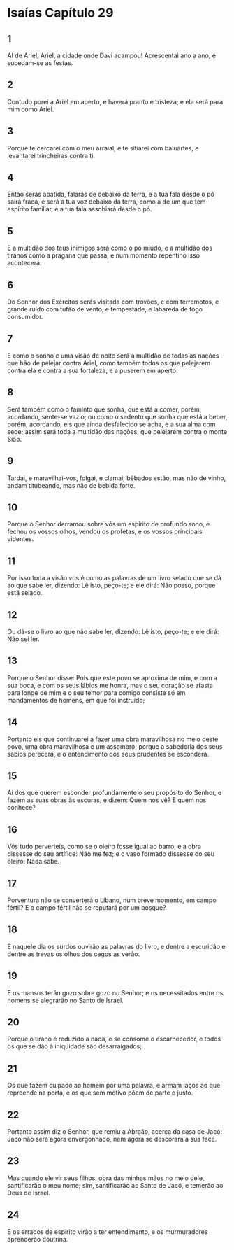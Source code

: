 # Isaías Capítulo 29

## 1
AI de Ariel, Ariel, a cidade onde Davi acampou! Acrescentai ano a ano, e sucedam-se as festas.

## 2
Contudo porei a Ariel em aperto, e haverá pranto e tristeza; e ela será para mim como Ariel.

## 3
Porque te cercarei com o meu arraial, e te sitiarei com baluartes, e levantarei trincheiras contra ti.

## 4
Então serás abatida, falarás de debaixo da terra, e a tua fala desde o pó sairá fraca, e será a tua voz debaixo da terra, como a de um que tem espírito familiar, e a tua fala assobiará desde o pó.

## 5
E a multidão dos teus inimigos será como o pó miúdo, e a multidão dos tiranos como a pragana que passa, e num momento repentino isso acontecerá.

## 6
Do Senhor dos Exércitos serás visitada com trovões, e com terremotos, e grande ruído com tufão de vento, e tempestade, e labareda de fogo consumidor.

## 7
E como o sonho e uma visão de noite será a multidão de todas as nações que hão de pelejar contra Ariel, como também todos os que pelejarem contra ela e contra a sua fortaleza, e a puserem em aperto.

## 8
Será também como o faminto que sonha, que está a comer, porém, acordando, sente-se vazio; ou como o sedento que sonha que está a beber, porém, acordando, eis que ainda desfalecido se acha, e a sua alma com sede; assim será toda a multidão das nações, que pelejarem contra o monte Sião.

## 9
Tardai, e maravilhai-vos, folgai, e clamai; bêbados estão, mas não de vinho, andam titubeando, mas não de bebida forte.

## 10
Porque o Senhor derramou sobre vós um espírito de profundo sono, e fechou os vossos olhos, vendou os profetas, e os vossos principais videntes.

## 11
Por isso toda a visão vos é como as palavras de um livro selado que se dá ao que sabe ler, dizendo: Lê isto, peço-te; e ele dirá: Não posso, porque está selado.

## 12
Ou dá-se o livro ao que não sabe ler, dizendo: Lê isto, peço-te; e ele dirá: Não sei ler.

## 13
Porque o Senhor disse: Pois que este povo se aproxima de mim, e com a sua boca, e com os seus lábios me honra, mas o seu coração se afasta para longe de mim e o seu temor para comigo consiste só em mandamentos de homens, em que foi instruído;

## 14
Portanto eis que continuarei a fazer uma obra maravilhosa no meio deste povo, uma obra maravilhosa e um assombro; porque a sabedoria dos seus sábios perecerá, e o entendimento dos seus prudentes se esconderá.

## 15
Ai dos que querem esconder profundamente o seu propósito do Senhor, e fazem as suas obras às escuras, e dizem: Quem nos vê? E quem nos conhece?

## 16
Vós tudo perverteis, como se o oleiro fosse igual ao barro, e a obra dissesse do seu artífice: Não me fez; e o vaso formado dissesse do seu oleiro: Nada sabe.

## 17
Porventura não se converterá o Líbano, num breve momento, em campo fértil? E o campo fértil não se reputará por um bosque?

## 18
E naquele dia os surdos ouvirão as palavras do livro, e dentre a escuridão e dentre as trevas os olhos dos cegos as verão.

## 19
E os mansos terão gozo sobre gozo no Senhor; e os necessitados entre os homens se alegrarão no Santo de Israel.

## 20
Porque o tirano é reduzido a nada, e se consome o escarnecedor, e todos os que se dão à iniqüidade são desarraigados;

## 21
Os que fazem culpado ao homem por uma palavra, e armam laços ao que repreende na porta, e os que sem motivo põem de parte o justo.

## 22
Portanto assim diz o Senhor, que remiu a Abraão, acerca da casa de Jacó: Jacó não será agora envergonhado, nem agora se descorará a sua face.

## 23
Mas quando ele vir seus filhos, obra das minhas mãos no meio dele, santificarão o meu nome; sim, santificarão ao Santo de Jacó, e temerão ao Deus de Israel.

## 24
E os errados de espírito virão a ter entendimento, e os murmuradores aprenderão doutrina.

